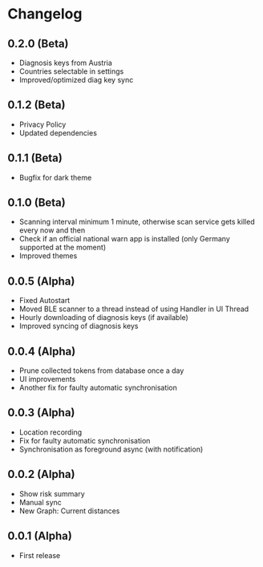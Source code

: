# Changelog

## 0.2.0 (Beta)
* Diagnosis keys from Austria
* Countries selectable in settings
* Improved/optimized diag key sync

## 0.1.2 (Beta)
* Privacy Policy
* Updated dependencies

## 0.1.1 (Beta)
* Bugfix for dark theme

## 0.1.0 (Beta)
* Scanning interval minimum 1 minute, otherwise scan service gets killed every now and then
* Check if an official national warn app is installed (only Germany supported at the moment)
* Improved themes

## 0.0.5 (Alpha)
* Fixed Autostart
* Moved BLE scanner to a thread instead of using Handler in UI Thread
* Hourly downloading of diagnosis keys (if available)
* Improved syncing of diagnosis keys

## 0.0.4 (Alpha)
* Prune collected tokens from database once a day
* UI improvements
* Another fix for faulty automatic synchronisation

## 0.0.3 (Alpha)
* Location recording
* Fix for faulty automatic synchronisation
* Synchronisation as foreground async (with notification)

## 0.0.2 (Alpha)
* Show risk summary
* Manual sync
* New Graph: Current distances

## 0.0.1 (Alpha)
* First release